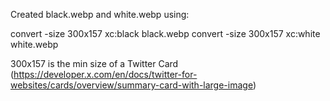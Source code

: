 Created black.webp and white.webp using:

convert -size 300x157 xc:black black.webp
convert -size 300x157 xc:white white.webp


300x157 is the min size of a Twitter Card (https://developer.x.com/en/docs/twitter-for-websites/cards/overview/summary-card-with-large-image)